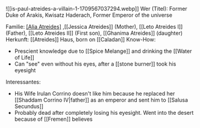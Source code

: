 ![[is-paul-atreides-a-villain-1-1709567037294.webp]]
Wer (Titel): Former Duke of Arakis, Kwisatz Haderach, Former Emperor of the universe

Familie: [[Alia Atreides]](Sister) ,[[Jessica Atreides]] (Mother), [[Leto Atreides I]] (Father), [[Leto Atreides II]] (First son), [[Ghanima Atreides]] (daughter)
Herkunft: [[Atreides]] Haus, born on [[Caladan]]
Know-How: 
- Prescient knowledge due to [[Spice Melange]] and drinking the [[Water of Life]]
- Can "see" even without his eyes, after a [[stone burner]] took his eyesight


Interessantes: 
- His Wife Irulan Corrino doesn't like him because he replaced her [[Shaddam Corrino IV|father]] as an emperor and sent him to [[Salusa Secundus]]
- Probably dead after completely losing his eyesight. Went into the desert because of [[Fremen]] believes 


